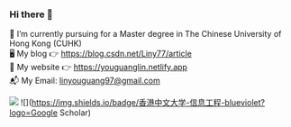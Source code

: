 ### Hi there 👋

<!--
**Liny777/Liny777** is a ✨ _special_ ✨ repository because its `README.md` (this file) appears on your GitHub profile.

Here are some ideas to get you started:

- 🔭 I’m currently working on ...
- 🌱 I’m currently learning ...
- 👯 I’m looking to collaborate on ...
- 🤔 I’m looking for help with ...
- 💬 Ask me about ...
- 📫 How to reach me: ...
- 😄 Pronouns: ...
- ⚡ Fun fact: ...
查看表情包网址 https://www.unicode.org/emoji/charts/full-emoji-list.html#1f600
卡牌生成网址：https://shields.io
-->

 📑 I’m currently pursuing for a Master degree in The Chinese University of Hong Kong (CUHK)  
 🖥 My blog 👉 https://blog.csdn.net/Liny77/article  
 🚴 My website 👉 https://youguanglin.netlify.app  
 📬 My Email: linyouguang97@gmail.com
 
 ![](https://img.shields.io/badge/北京邮电大学-物联网工程-blue)
 ![](https://img.shields.io/badge/香港中文大学-信息工程-blueviolet?logo=Google Scholar)

